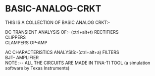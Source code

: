 # BASIC-ANALOG-CRKT

THIS IS A COLLECTION OF BASIC ANALOG CRKT:-    

DC TRANSIENT ANALYSIS OF:- (ctrl+alt+t)
RECTIFIERS                     
CLIPPERS                                     
CLAMPERS 
OP-AMP   

AC CHARACTERISTICS ANALYSIS:-(ctrl+alt+a)
FILTERS                                                  
BJT- AMPLIFIER                                                                                          
NOTE :--  ALL THE CIRCUITS ARE MADE IN TINA-TI TOOL (a simulation software by Texas Instruments)

